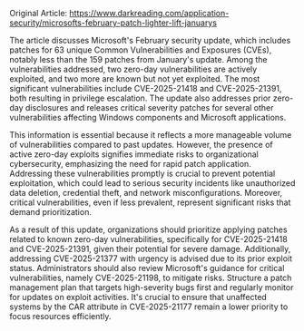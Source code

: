 Original Article: https://www.darkreading.com/application-security/microsofts-february-patch-lighter-lift-januarys

The article discusses Microsoft's February security update, which includes patches for 63 unique Common Vulnerabilities and Exposures (CVEs), notably less than the 159 patches from January's update. Among the vulnerabilities addressed, two zero-day vulnerabilities are actively exploited, and two more are known but not yet exploited. The most significant vulnerabilities include CVE-2025-21418 and CVE-2025-21391, both resulting in privilege escalation. The update also addresses prior zero-day disclosures and releases critical severity patches for several other vulnerabilities affecting Windows components and Microsoft applications.

This information is essential because it reflects a more manageable volume of vulnerabilities compared to past updates. However, the presence of active zero-day exploits signifies immediate risks to organizational cybersecurity, emphasizing the need for rapid patch application. Addressing these vulnerabilities promptly is crucial to prevent potential exploitation, which could lead to serious security incidents like unauthorized data deletion, credential theft, and network misconfigurations. Moreover, critical vulnerabilities, even if less prevalent, represent significant risks that demand prioritization.

As a result of this update, organizations should prioritize applying patches related to known zero-day vulnerabilities, specifically for CVE-2025-21418 and CVE-2025-21391, given their potential for severe damage. Additionally, addressing CVE-2025-21377 with urgency is advised due to its prior exploit status. Administrators should also review Microsoft's guidance for critical vulnerabilities, namely CVE-2025-21198, to mitigate risks. Structure a patch management plan that targets high-severity bugs first and regularly monitor for updates on exploit activities. It's crucial to ensure that unaffected systems by the CAR attribute in CVE-2025-21177 remain a lower priority to focus resources efficiently.